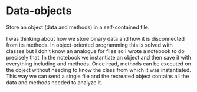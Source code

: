 # Data-objects
Store an object (data and methods) in a self-contained file.

I was thinking about how we store binary data and how it is disconnected from its methods. In object-oriented programming this is solved with classes but I don't know an analogue for files so I wrote a notebook to do precisely that. In the notebook we instantiate an object and then save it with everything including and methods. Once read, methods can be executed on the object without needing to know the class from which it was instantiated. This way we can send a single file and the recreated object contains all the data and methods needed to analyze it.
